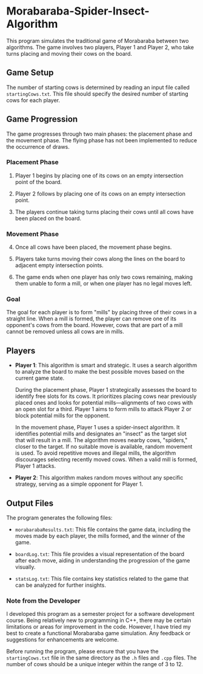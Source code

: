 # Morabaraba-Spider-Insect-Algorithm

This program simulates the traditional game of Morabaraba between two algorithms. The game involves two players, Player 1 and Player 2, who take turns placing and moving their cows on the board.

## Game Setup

The number of starting cows is determined by reading an input file called `startingCows.txt`. This file should specify the desired number of starting cows for each player.

## Game Progression

The game progresses through two main phases: the placement phase and the movement phase. The flying phase has not been implemented to reduce the occurrence of draws.

### Placement Phase

1. Player 1 begins by placing one of its cows on an empty intersection point of the board.

2. Player 2 follows by placing one of its cows on an empty intersection point.

3. The players continue taking turns placing their cows until all cows have been placed on the board.

### Movement Phase

4. Once all cows have been placed, the movement phase begins.

5. Players take turns moving their cows along the lines on the board to adjacent empty intersection points.

6. The game ends when one player has only two cows remaining, making them unable to form a mill, or when one player has no legal moves left.

### Goal

The goal for each player is to form "mills" by placing three of their cows in a straight line. When a mill is formed, the player can remove one of its opponent's cows from the board. However, cows that are part of a mill cannot be removed unless all cows are in mills.

## Players

- **Player 1**: This algorithm is smart and strategic. It uses a search algorithm to analyze the board to make the best possible moves based on the current game state.

  During the placement phase, Player 1 strategically assesses the board to identify free slots for its cows. It prioritizes placing cows near previously placed ones and looks for potential mills—alignments of two cows with an open slot for a third. Player 1 aims to form mills to attack Player 2 or block potential mills for the opponent.

  In the movement phase, Player 1 uses a spider-insect algorithm. It identifies potential mills and designates an "insect" as the target slot that will result in a mill. The algorithm moves nearby cows, "spiders," closer to the target. If no suitable move is available, random movement is used. To avoid repetitive moves and illegal mills, the algorithm discourages selecting recently moved cows. When a valid mill is formed, Player 1 attacks.

- **Player 2**: This algorithm makes random moves without any specific strategy, serving as a simple opponent for Player 1.

## Output Files

The program generates the following files:

- `morabarabaResults.txt`: This file contains the game data, including the moves made by each player, the mills formed, and the winner of the game.

- `boardLog.txt`: This file provides a visual representation of the board after each move, aiding in understanding the progression of the game visually.

- `statsLog.txt`: This file contains key statistics related to the game that can be analyzed for further insights.

### Note from the Developer

I developed this program as a semester project for a software development course. Being relatively new to programming in C++, there may be certain limitations or areas for improvement in the code. However, I have tried my best to create a functional Morabaraba game simulation. Any feedback or suggestions for enhancements are welcome.

Before running the program, please ensure that you have the `startingCows.txt` file in the same directory as the `.h` files and `.cpp` files. The number of cows should be a unique integer within the range of 3 to 12.
